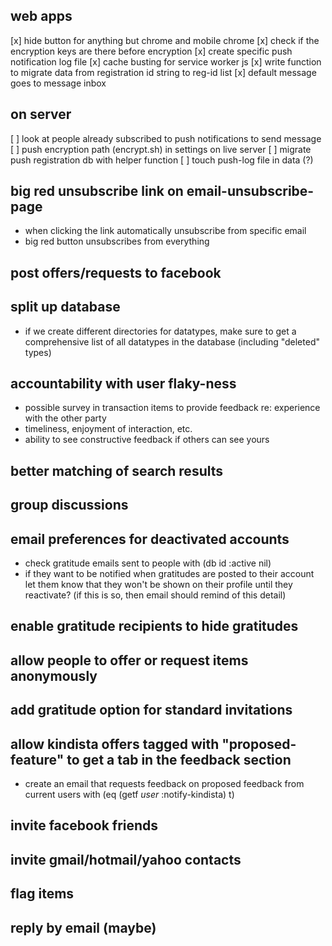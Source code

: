 ## web apps
 [x] hide button for anything but chrome and mobile chrome
 [x] check if the encryption keys are there before encryption
 [x] create specific push notification log file
 [x] cache busting for service worker js
 [x] write function to migrate data from registration id string to reg-id list
 [x] default message goes to message inbox
 ## on server
   [ ] look at people already subscribed to push notifications to send message
   [ ] push encryption path (encrypt.sh) in settings on live server
   [ ] migrate push registration db with helper function
   [ ] touch push-log file in data (?)
## big red unsubscribe link on email-unsubscribe-page
  - when clicking the link automatically unsubscribe from specific email
  - big red button unsubscribes from everything
## post offers/requests to facebook
## split up database
  - if we create different directories for datatypes, make sure to get a comprehensive list of all datatypes in the database (including "deleted" types)
## accountability with user flaky-ness
  - possible survey in transaction items to provide feedback re: experience
    with the other party
  - timeliness, enjoyment of interaction, etc.
  - ability to see constructive feedback if others can see yours
## better matching of search results
## group discussions
## email preferences for deactivated accounts
  - check gratitude emails sent to people with (db id :active nil)
  - if they want to be notified when gratitudes are posted to their account
    let them know that they won't be shown on their profile until they
    reactivate? (if this is so, then email should remind of this detail)
## enable gratitude recipients to hide gratitudes
## allow people to offer or request items anonymously
## add gratitude option for standard invitations
## allow kindista offers tagged with "proposed-feature" to get a tab in the feedback section
  - create an email that requests feedback on proposed feedback from current users with (eq (getf *user* :notify-kindista) t)
## invite facebook friends
## invite gmail/hotmail/yahoo contacts
## flag items
## reply by email (maybe)
